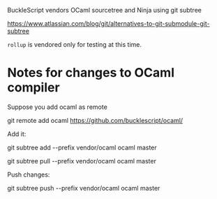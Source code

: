 BuckleScript vendors OCaml sourcetree and Ninja using git subtree

https://www.atlassian.com/blog/git/alternatives-to-git-submodule-git-subtree


`rollup` is vendored only for testing at this time.

# Notes for changes to OCaml compiler

Suppose you add ocaml as remote

git remote add ocaml https://github.com/bucklescript/ocaml/

Add it:

git subtree add --prefix vendor/ocaml ocaml master

git subtree pull --prefix vendor/ocaml ocaml master

Push changes:

git subtree push --prefix vendor/ocaml ocaml master


